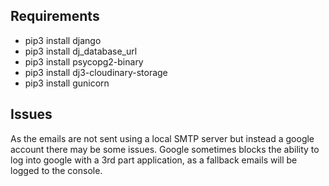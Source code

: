 ## Requirements

- pip3 install django
- pip3 install dj_database_url
- pip3 install psycopg2-binary
- pip3 install dj3-cloudinary-storage
- pip3 install gunicorn

## Issues

As the emails are not sent using a local SMTP server but instead a google account there may be some issues. 
Google sometimes blocks the ability to log into google with a 3rd part application, as a fallback emails will be logged to the console.